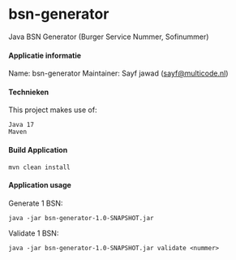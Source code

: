 # bsn-generator

Java BSN Generator (Burger Service Nummer, Sofinummer)

#### Applicatie informatie

Name: bsn-generator
Maintainer: Sayf jawad ([sayf@multicode.nl](mailto:sayf@multicode.nl))

#### Technieken

This project makes use of:

```
Java 17
Maven
```

#### Build Application
```
mvn clean install
```

#### Application usage
Generate 1 BSN:

```
java -jar bsn-generator-1.0-SNAPSHOT.jar 
```

Validate 1 BSN:

```
java -jar bsn-generator-1.0-SNAPSHOT.jar validate <nummer>
```
